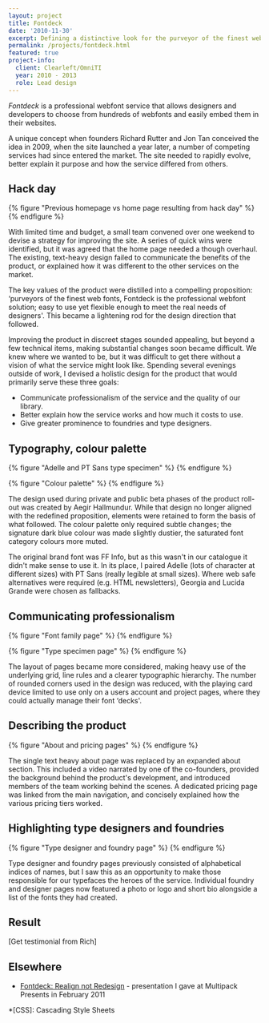 ```yaml
---
layout: project
title: Fontdeck
date: '2010-11-30'
excerpt: Defining a distinctive look for the purveyor of the finest web fonts.
permalink: /projects/fontdeck.html
featured: true
project-info:
  client: Clearleft/OmniTI
  year: 2010 - 2013
  role: Lead design
---
```

_Fontdeck_ is a professional webfont service that allows designers and developers to choose from hundreds of webfonts and easily embed them in their websites.

A unique concept when founders Richard Rutter and Jon Tan conceived the idea in 2009, when the site launched a year later, a number of competing services had since entered the market. The site needed to rapidly evolve, better explain it purpose and how the service differed from others.

## Hack day
{% figure "Previous homepage vs home page resulting from hack day" %}
{% endfigure %}

With limited time and budget, a small team convened over one weekend to devise a strategy for improving the site. A series of quick wins were identified, but it was agreed that the home page needed a  though overhaul. The existing, text-heavy design failed to communicate the benefits of the product, or explained how it was different to the other services on the market.

The key values of the product were distilled into a compelling proposition: ‘purveyors of the finest web fonts, Fontdeck is the professional webfont solution; easy to use yet flexible enough to meet the real needs of designers'. This became a lightening rod for the design direction that followed.

Improving the product in discreet stages sounded appealing, but beyond a few technical items, making substantial changes soon became difficult. We knew where we wanted to be, but it was difficult to get there without a vision of what the service might look like. Spending several evenings outside of work, I devised a holistic design for the product that would primarily serve these three goals:

* Communicate professionalism of the service and the quality of our library.
* Better explain how the service works and how much it costs to use.
* Give greater prominence to foundries and type designers.

## Typography, colour palette
{% figure "Adelle and PT Sans type specimen" %}
{% endfigure %}

{% figure "Colour palette" %}
{% endfigure %}

The design used during private and public beta phases of the product roll-out was created by Aegir Hallmundur. While that design no longer aligned with the redefined proposition, elements were retained to form the basis of what followed. The colour palette only required subtle changes; the signature dark blue colour was made slightly dustier, the saturated font category colours more muted.

The original brand font was FF Info, but as this wasn't in our catalogue it didn't make sense to use it. In its place, I paired Adelle (lots of character at different sizes) with PT Sans (really legible at small sizes). Where web safe alternatives were required (e.g. HTML newsletters), Georgia and Lucida Grande were chosen as fallbacks.

## Communicating professionalism
{% figure "Font family page" %}
{% endfigure %}

{% figure "Type specimen page" %}
{% endfigure %}

The layout of pages became more considered, making heavy use of the underlying grid, line rules and a clearer typographic hierarchy. The number of rounded corners used in the design was reduced, with the playing card device limited to use only on a users account and project pages, where they could actually manage their font ‘decks'.

## Describing the product
{% figure "About and pricing pages" %}
{% endfigure %}

The single text heavy about page was replaced by an expanded about section. This included a video narrated by one of the co-founders, provided the background behind the product's development, and introduced members of the team working behind the scenes. A dedicated pricing page was linked from the main navigation, and concisely explained how the various pricing tiers worked.

## Highlighting type designers and foundries
{% figure "Type designer and foundry page" %}
{% endfigure %}

Type designer and foundry pages previously consisted of alphabetical indices of names, but I saw this as an opportunity to make those responsible for our typefaces the heroes of the service. Individual foundry and designer pages now featured a photo or logo and short bio alongside a list of the fonts they had created.

## Result
[Get testimonial from Rich]

## Elsewhere
* [Fontdeck: Realign not Redesign][1] - presentation I gave at Multipack Presents in February 2011

[1]: https://speakerdeck.com/paulrobertlloyd/fontdeck-realign-not-redesign

*[CSS]: Cascading Style Sheets